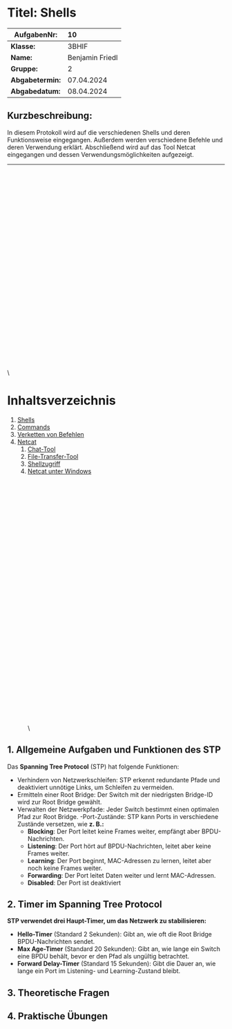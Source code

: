 

# **Titel: Shells**

| **AufgabenNr:** | 10 |
|---|:---|
| **Klasse:** | 3BHIF |
| **Name:** | Benjamin Friedl |
| **Gruppe:** | 2 |
| **Abgabetermin:** | 07.04.2024 |
| **Abgabedatum:** | 08.04.2024 |

## **Kurzbeschreibung:**

In diesem Protokoll wird auf die verschiedenen Shells und deren Funktionsweise eingegangen. Außerdem werden verschiedene Befehle und deren Verwendung erklärt. Abschließend wird auf das Tool Netcat eingegangen und dessen Verwendungsmöglichkeiten aufgezeigt.

---
\
\
\
\
\
\
\
\
\
\
\
\
\
\
\
\
\
\
\
\
\
\
\
\
\
\
\
\

# Inhaltsverzeichnis

1. [Shells](#shells)
2. [Commands](#commands)
3. [Verketten von Befehlen](#verketten-von-befehlen)
4. [Netcat](#netcat)
    1. [Chat-Tool](#chat-tool)
    2. [File-Transfer-Tool](#file-transfer-tool)
    3. [Shellzugriff](#shellzugriff)
    4. [Netcat unter Windows](#netcat-unter-windows)
\
\
\
\
\
\
\
\
\
\
\
\
\
\
\
\
\
\
\
\
\
\
\
\
\
\
\
\
\
\
\
\
\
\
\
\

## 1. Allgemeine Aufgaben und Funktionen des STP

Das **Spanning Tree Protocol** (STP) hat folgende Funktionen:

- Verhindern von Netzwerkschleifen: STP erkennt redundante Pfade und deaktiviert unnötige Links, um Schleifen zu vermeiden.
- Ermitteln einer Root Bridge: Der Switch mit der niedrigsten Bridge-ID wird zur Root Bridge gewählt.
- Verwalten der Netzwerkpfade: Jeder Switch bestimmt einen optimalen Pfad zur Root Bridge.
-Port-Zustände: STP kann Ports in verschiedene Zustände versetzen, wie **z. B.:**
  - **Blocking**: Der Port leitet keine Frames weiter, empfängt aber BPDU-Nachrichten.
  - **Listening**: Der Port hört auf BPDU-Nachrichten, leitet aber keine Frames weiter.
  - **Learning**: Der Port beginnt, MAC-Adressen zu lernen, leitet aber noch keine Frames weiter.
  - **Forwarding**: Der Port leitet Daten weiter und lernt MAC-Adressen.
  - **Disabled**: Der Port ist deaktiviert

## 2. Timer im Spanning Tree Protocol

**STP verwendet drei Haupt-Timer, um das Netzwerk zu stabilisieren:**

- **Hello-Timer** (Standard 2 Sekunden): Gibt an, wie oft die Root Bridge BPDU-Nachrichten sendet.
- **Max Age-Timer** (Standard 20 Sekunden): Gibt an, wie lange ein Switch eine BPDU behält, bevor er den Pfad als ungültig betrachtet.
- **Forward Delay-Timer** (Standard 15 Sekunden): Gibt die Dauer an, wie lange ein Port im Listening- und Learning-Zustand bleibt.

## 3. Theoretische Fragen

<!-- TODO -->

## 4. Praktische Übungen